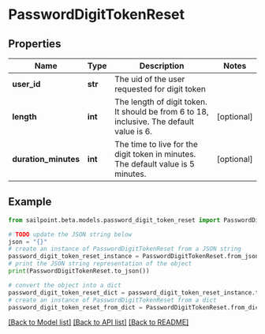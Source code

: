 # PasswordDigitTokenReset


## Properties

Name | Type | Description | Notes
------------ | ------------- | ------------- | -------------
**user_id** | **str** | The uid of the user requested for digit token | 
**length** | **int** | The length of digit token. It should be from 6 to 18, inclusive. The default value is 6. | [optional] 
**duration_minutes** | **int** | The time to live for the digit token in minutes. The default value is 5 minutes. | [optional] 

## Example

```python
from sailpoint.beta.models.password_digit_token_reset import PasswordDigitTokenReset

# TODO update the JSON string below
json = "{}"
# create an instance of PasswordDigitTokenReset from a JSON string
password_digit_token_reset_instance = PasswordDigitTokenReset.from_json(json)
# print the JSON string representation of the object
print(PasswordDigitTokenReset.to_json())

# convert the object into a dict
password_digit_token_reset_dict = password_digit_token_reset_instance.to_dict()
# create an instance of PasswordDigitTokenReset from a dict
password_digit_token_reset_from_dict = PasswordDigitTokenReset.from_dict(password_digit_token_reset_dict)
```
[[Back to Model list]](../README.md#documentation-for-models) [[Back to API list]](../README.md#documentation-for-api-endpoints) [[Back to README]](../README.md)


